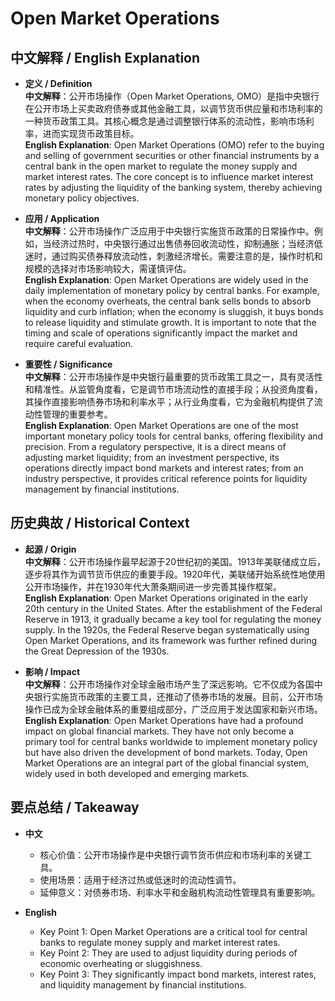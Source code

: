 # Open Market Operations

## 中文解释 / English Explanation

* **定义 / Definition**  
  **中文解释**：公开市场操作（Open Market Operations, OMO）是指中央银行在公开市场上买卖政府债券或其他金融工具，以调节货币供应量和市场利率的一种货币政策工具。其核心概念是通过调整银行体系的流动性，影响市场利率，进而实现货币政策目标。  
  **English Explanation**: Open Market Operations (OMO) refer to the buying and selling of government securities or other financial instruments by a central bank in the open market to regulate the money supply and market interest rates. The core concept is to influence market interest rates by adjusting the liquidity of the banking system, thereby achieving monetary policy objectives.

* **应用 / Application**  
  **中文解释**：公开市场操作广泛应用于中央银行实施货币政策的日常操作中。例如，当经济过热时，中央银行通过出售债券回收流动性，抑制通胀；当经济低迷时，通过购买债券释放流动性，刺激经济增长。需要注意的是，操作时机和规模的选择对市场影响较大，需谨慎评估。  
  **English Explanation**: Open Market Operations are widely used in the daily implementation of monetary policy by central banks. For example, when the economy overheats, the central bank sells bonds to absorb liquidity and curb inflation; when the economy is sluggish, it buys bonds to release liquidity and stimulate growth. It is important to note that the timing and scale of operations significantly impact the market and require careful evaluation.

* **重要性 / Significance**  
  **中文解释**：公开市场操作是中央银行最重要的货币政策工具之一，具有灵活性和精准性。从监管角度看，它是调节市场流动性的直接手段；从投资角度看，其操作直接影响债券市场和利率水平；从行业角度看，它为金融机构提供了流动性管理的重要参考。  
  **English Explanation**: Open Market Operations are one of the most important monetary policy tools for central banks, offering flexibility and precision. From a regulatory perspective, it is a direct means of adjusting market liquidity; from an investment perspective, its operations directly impact bond markets and interest rates; from an industry perspective, it provides critical reference points for liquidity management by financial institutions.

## 历史典故 / Historical Context

* **起源 / Origin**  
  **中文解释**：公开市场操作最早起源于20世纪初的美国。1913年美联储成立后，逐步将其作为调节货币供应的重要手段。1920年代，美联储开始系统性地使用公开市场操作，并在1930年代大萧条期间进一步完善其操作框架。  
  **English Explanation**: Open Market Operations originated in the early 20th century in the United States. After the establishment of the Federal Reserve in 1913, it gradually became a key tool for regulating the money supply. In the 1920s, the Federal Reserve began systematically using Open Market Operations, and its framework was further refined during the Great Depression of the 1930s.

* **影响 / Impact**  
  **中文解释**：公开市场操作对全球金融市场产生了深远影响。它不仅成为各国中央银行实施货币政策的主要工具，还推动了债券市场的发展。目前，公开市场操作已成为全球金融体系的重要组成部分，广泛应用于发达国家和新兴市场。  
  **English Explanation**: Open Market Operations have had a profound impact on global financial markets. They have not only become a primary tool for central banks worldwide to implement monetary policy but have also driven the development of bond markets. Today, Open Market Operations are an integral part of the global financial system, widely used in both developed and emerging markets.

## 要点总结 / Takeaway

* **中文**  
  - 核心价值：公开市场操作是中央银行调节货币供应和市场利率的关键工具。  
  - 使用场景：适用于经济过热或低迷时的流动性调节。  
  - 延伸意义：对债券市场、利率水平和金融机构流动性管理具有重要影响。

* **English**  
  - Key Point 1: Open Market Operations are a critical tool for central banks to regulate money supply and market interest rates.  
  - Key Point 2: They are used to adjust liquidity during periods of economic overheating or sluggishness.  
  - Key Point 3: They significantly impact bond markets, interest rates, and liquidity management by financial institutions.